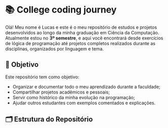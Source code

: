 # 📚 College coding journey

Olá! Meu nome é Lucas e este é o meu repositório de estudos e projetos desenvolvidos ao longo da minha graduação em Ciência da Computação. Atualmente estou no **3º semestre**, e aqui você encontrará desde exercícios de lógica de programação até projetos completos realizados durante as disciplinas, organizados por linguagem e tema.

## 🧠 Objetivo

Este repositório tem como objetivo:

- Organizar e documentar todo o meu aprendizado durante a faculdade;
- Compartilhar projetos acadêmicos e pessoais;
- Servir como histórico da minha evolução na programação;
- Ajudar outros estudantes com exemplos comentados e explicações.

## 🗂 Estrutura do Repositório

